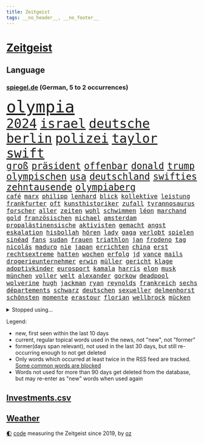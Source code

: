 ```yaml
---
title: Zeitgeist
tags: __no_header__, __no_footer__
---
```


# [Zeitgeist](https://oliz.io/zeitgeist/)

## Language

<h3><a href="https://www.spiegel.de" target="_blank">spiegel.de</a> (German, 5 to 2 occurrences)</h3>
<p style="font-family:monospace">
<span style="font-size:32pt"><a href="news_links.html#olympia" class="current">olympia</a></span>
<br>
<span style="font-size:25pt"><a href="news_links.html#2024" class="current">2024</a></span>
<span style="font-size:25pt"><a href="news_links.html#israel" class="current">israel</a></span>
<span style="font-size:25pt"><a href="news_links.html#deutsche" class="current">deutsche</a></span>
<span style="font-size:25pt"><a href="news_links.html#berlin" class="current">berlin</a></span>
<span style="font-size:25pt"><a href="news_links.html#polizei" class="current">polizei</a></span>
<span style="font-size:25pt"><a href="news_links.html#taylor" class="current">taylor</a></span>
<span style="font-size:25pt"><a href="news_links.html#swift" class="current">swift</a></span>
<br>
<span style="font-size:18pt"><a href="news_links.html#groß" class="current">groß</a></span>
<span style="font-size:18pt"><a href="news_links.html#präsident" class="current">präsident</a></span>
<span style="font-size:18pt"><a href="news_links.html#offenbar" class="current">offenbar</a></span>
<span style="font-size:18pt"><a href="news_links.html#donald" class="current">donald</a></span>
<span style="font-size:18pt"><a href="news_links.html#trump" class="current">trump</a></span>
<span style="font-size:18pt"><a href="news_links.html#olympischen" class="current">olympischen</a></span>
<span style="font-size:18pt"><a href="news_links.html#usa" class="current">usa</a></span>
<span style="font-size:18pt"><a href="news_links.html#deutschland" class="current">deutschland</a></span>
<span style="font-size:18pt"><a href="news_links.html#swifties" class="new">swifties</a></span>
<span style="font-size:18pt"><a href="news_links.html#zehntausende" class="current">zehntausende</a></span>
<span style="font-size:18pt"><a href="news_links.html#olympiaberg" class="new">olympiaberg</a></span>
<br>
<span style="font-size:12pt"><a href="news_links.html#café" class="current">café</a></span>
<span style="font-size:12pt"><a href="news_links.html#marx" class="new">marx</a></span>
<span style="font-size:12pt"><a href="news_links.html#philipp" class="current">philipp</a></span>
<span style="font-size:12pt"><a href="news_links.html#lenhard" class="new">lenhard</a></span>
<span style="font-size:12pt"><a href="news_links.html#blick" class="current">blick</a></span>
<span style="font-size:12pt"><a href="news_links.html#kollektive" class="new">kollektive</a></span>
<span style="font-size:12pt"><a href="news_links.html#leistung" class="current">leistung</a></span>
<span style="font-size:12pt"><a href="news_links.html#frankfurter" class="current">frankfurter</a></span>
<span style="font-size:12pt"><a href="news_links.html#oft" class="current">oft</a></span>
<span style="font-size:12pt"><a href="news_links.html#kunsthistoriker" class="new">kunsthistoriker</a></span>
<span style="font-size:12pt"><a href="news_links.html#zufall" class="current">zufall</a></span>
<span style="font-size:12pt"><a href="news_links.html#tyrannosaurus" class="current">tyrannosaurus</a></span>
<span style="font-size:12pt"><a href="news_links.html#forscher" class="current">forscher</a></span>
<span style="font-size:12pt"><a href="news_links.html#aller" class="current">aller</a></span>
<span style="font-size:12pt"><a href="news_links.html#zeiten" class="current">zeiten</a></span>
<span style="font-size:12pt"><a href="news_links.html#wohl" class="current">wohl</a></span>
<span style="font-size:12pt"><a href="news_links.html#schwimmen" class="current">schwimmen</a></span>
<span style="font-size:12pt"><a href="news_links.html#léon" class="new">léon</a></span>
<span style="font-size:12pt"><a href="news_links.html#marchand" class="new">marchand</a></span>
<span style="font-size:12pt"><a href="news_links.html#gold" class="current">gold</a></span>
<span style="font-size:12pt"><a href="news_links.html#französischen" class="current">französischen</a></span>
<span style="font-size:12pt"><a href="news_links.html#michael" class="current">michael</a></span>
<span style="font-size:12pt"><a href="news_links.html#amsterdam" class="current">amsterdam</a></span>
<span style="font-size:12pt"><a href="news_links.html#propalästinensische" class="current">propalästinensische</a></span>
<span style="font-size:12pt"><a href="news_links.html#aktivisten" class="current">aktivisten</a></span>
<span style="font-size:12pt"><a href="news_links.html#gemacht" class="current">gemacht</a></span>
<span style="font-size:12pt"><a href="news_links.html#angst" class="current">angst</a></span>
<span style="font-size:12pt"><a href="news_links.html#eskalation" class="current">eskalation</a></span>
<span style="font-size:12pt"><a href="news_links.html#hisbollah" class="current">hisbollah</a></span>
<span style="font-size:12pt"><a href="news_links.html#hören" class="current">hören</a></span>
<span style="font-size:12pt"><a href="news_links.html#lady" class="current">lady</a></span>
<span style="font-size:12pt"><a href="news_links.html#gaga" class="new">gaga</a></span>
<span style="font-size:12pt"><a href="news_links.html#verlobt" class="current">verlobt</a></span>
<span style="font-size:12pt"><a href="news_links.html#spielen" class="current">spielen</a></span>
<span style="font-size:12pt"><a href="news_links.html#sinéad" class="new">sinéad</a></span>
<span style="font-size:12pt"><a href="news_links.html#fans" class="current">fans</a></span>
<span style="font-size:12pt"><a href="news_links.html#sudan" class="current">sudan</a></span>
<span style="font-size:12pt"><a href="news_links.html#frauen" class="current">frauen</a></span>
<span style="font-size:12pt"><a href="news_links.html#triathlon" class="current">triathlon</a></span>
<span style="font-size:12pt"><a href="news_links.html#jan" class="current">jan</a></span>
<span style="font-size:12pt"><a href="news_links.html#frodeno" class="new">frodeno</a></span>
<span style="font-size:12pt"><a href="news_links.html#tag" class="current">tag</a></span>
<span style="font-size:12pt"><a href="news_links.html#nicolás" class="new">nicolás</a></span>
<span style="font-size:12pt"><a href="news_links.html#maduro" class="new">maduro</a></span>
<span style="font-size:12pt"><a href="news_links.html#nie" class="current">nie</a></span>
<span style="font-size:12pt"><a href="news_links.html#japan" class="current">japan</a></span>
<span style="font-size:12pt"><a href="news_links.html#errichten" class="current">errichten</a></span>
<span style="font-size:12pt"><a href="news_links.html#china" class="current">china</a></span>
<span style="font-size:12pt"><a href="news_links.html#erst" class="current">erst</a></span>
<span style="font-size:12pt"><a href="news_links.html#rechtsextreme" class="current">rechtsextreme</a></span>
<span style="font-size:12pt"><a href="news_links.html#hatten" class="current">hatten</a></span>
<span style="font-size:12pt"><a href="news_links.html#wochen" class="current">wochen</a></span>
<span style="font-size:12pt"><a href="news_links.html#erfolg" class="current">erfolg</a></span>
<span style="font-size:12pt"><a href="news_links.html#jd" class="current">jd</a></span>
<span style="font-size:12pt"><a href="news_links.html#vance" class="current">vance</a></span>
<span style="font-size:12pt"><a href="news_links.html#mails" class="current">mails</a></span>
<span style="font-size:12pt"><a href="news_links.html#drogerieunternehmer" class="current">drogerieunternehmer</a></span>
<span style="font-size:12pt"><a href="news_links.html#erwin" class="current">erwin</a></span>
<span style="font-size:12pt"><a href="news_links.html#müller" class="current">müller</a></span>
<span style="font-size:12pt"><a href="news_links.html#gericht" class="current">gericht</a></span>
<span style="font-size:12pt"><a href="news_links.html#klage" class="current">klage</a></span>
<span style="font-size:12pt"><a href="news_links.html#adoptivkinder" class="new">adoptivkinder</a></span>
<span style="font-size:12pt"><a href="news_links.html#eurosport" class="current">eurosport</a></span>
<span style="font-size:12pt"><a href="news_links.html#kamala" class="current">kamala</a></span>
<span style="font-size:12pt"><a href="news_links.html#harris" class="current">harris</a></span>
<span style="font-size:12pt"><a href="news_links.html#elon" class="current">elon</a></span>
<span style="font-size:12pt"><a href="news_links.html#musk" class="current">musk</a></span>
<span style="font-size:12pt"><a href="news_links.html#münchen" class="current">münchen</a></span>
<span style="font-size:12pt"><a href="news_links.html#voller" class="current">voller</a></span>
<span style="font-size:12pt"><a href="news_links.html#welt" class="current">welt</a></span>
<span style="font-size:12pt"><a href="news_links.html#alexander" class="current">alexander</a></span>
<span style="font-size:12pt"><a href="news_links.html#gorkow" class="new">gorkow</a></span>
<span style="font-size:12pt"><a href="news_links.html#deadpool" class="new">deadpool</a></span>
<span style="font-size:12pt"><a href="news_links.html#wolverine" class="new">wolverine</a></span>
<span style="font-size:12pt"><a href="news_links.html#hugh" class="current">hugh</a></span>
<span style="font-size:12pt"><a href="news_links.html#jackman" class="current">jackman</a></span>
<span style="font-size:12pt"><a href="news_links.html#ryan" class="current">ryan</a></span>
<span style="font-size:12pt"><a href="news_links.html#reynolds" class="current">reynolds</a></span>
<span style="font-size:12pt"><a href="news_links.html#frankreich" class="current">frankreich</a></span>
<span style="font-size:12pt"><a href="news_links.html#sechs" class="current">sechs</a></span>
<span style="font-size:12pt"><a href="news_links.html#départements" class="new">départements</a></span>
<span style="font-size:12pt"><a href="news_links.html#schwarz" class="current">schwarz</a></span>
<span style="font-size:12pt"><a href="news_links.html#deutschen" class="current">deutschen</a></span>
<span style="font-size:12pt"><a href="news_links.html#sexueller" class="current">sexueller</a></span>
<span style="font-size:12pt"><a href="news_links.html#delmenhorst" class="new">delmenhorst</a></span>
<span style="font-size:12pt"><a href="news_links.html#schönsten" class="current">schönsten</a></span>
<span style="font-size:12pt"><a href="news_links.html#momente" class="current">momente</a></span>
<span style="font-size:12pt"><a href="news_links.html#erastour" class="current">erastour</a></span>
<span style="font-size:12pt"><a href="news_links.html#florian" class="current">florian</a></span>
<span style="font-size:12pt"><a href="news_links.html#wellbrock" class="new">wellbrock</a></span>
<span style="font-size:12pt"><a href="news_links.html#mücken" class="current">mücken</a></span>
</p>
<details>
<summary>Stopped using...</summary>
<p class="former" style="font-size:12pt">
aktien(1376) nationen(1376) verhandelt(1376) cdupolitiker(1375) entgegen(1375) entschuldigt(1375) gerhard(1375) verteilt(1375) elfmeter(1374) liste(1374) verhältnis(1374) funktionieren(1373) hacker(1373) kassiert(1373) schweizer(1373) arsenal(1372) gewissen(1372) geändert(1372) steigende(1372) untersuchungsausschuss(1372) verschieben(1372) villa(1372) wechseln(1372) 2017(1371) coronakrise(1371) kritisierte(1371) landkreis(1371) respekt(1371) räumen(1371) strafen(1371) eng(1370) gemeldet(1370) nürnberg(1370) radikal(1370) raum(1370) trennt(1370) vergeblich(1370) verlängerung(1370) angeblichen(1369) mittelmeer(1369) paul(1369) richten(1369) verlierer(1369) vermuten(1369) verurteilte(1369) österreichische(1369) überlebte(1369) energien(1368) hinterher(1368) polens(1368) positionen(1368) schiff(1368) betreiber(1367) geflüchteten(1367) ifoinstitut(1367) nahen(1367) übergeben(1367) bundesländer(1366) kriminellen(1366) seitdem(1366) verbreiten(1366) 37(1365) angekommen(1365) dreimal(1365) eingesetzt(1365) fragt(1365) regt(1365) armut(1364) aufgehoben(1364) beschluss(1364) dramatisch(1364) freiheit(1364) geburt(1364) litauen(1364) remis(1364) trennung(1363) drastisch(1362) kämpfe(1362) ägypten(1362) wiederholt(1361) außen(1360) system(1360) überholt(1360) half(1359) oliver(1359) frachter(1358) rassistischen(1357) störung(1357) vorstoß(1357) antisemitismus(1356) gekauft(1356) affäre(1355) brite(1355) gaben(1354) hielten(1354) wachstum(1354) änderungen(1353) handel(1352) landete(1351) auflagen(1350) aufarbeitung(1349) eigenes(1348) enge(1348) halbe(1346) beitrag(1344) laufenden(1343) leider(1343) uni(1343) vorwürfen(1337) bewegt(1332) afrikas(1328) geblieben(1327) überfordert(1325) gebieten(1321) herausforderungen(1321) armen(1318) plattform(1315) rache(1315) last(1309) billiger(1306) regelmäßig(1298) sachen(1290) autobauer(1262) estland(1245) zusammenbruch(1234) lediglich(1155) arbeitsmarkt(1144) 38(1140) cup(1094) jinping(1062) börsen(1050) zorn(1043) gewohnt(1042) nachmittag(1039) hawaii(1034) entlasten(1031) irritiert(1028) offene(1024) kursieren(1010) abkommen(1002) lädt(990) ampelparteien(984) russisches(983) schülerin(981) euländer(980) fußballs(966) vatikan(965) akw(953) brennt(945) sank(942) möchten(934) öffentlichrechtlichen(934) weiten(926) verringern(908) explosionen(900) spaltung(896) herausgefunden(894) ergeben(893) afrikanischen(888) gezwungen(888) lohnen(883) samt(867) künstlerin(840) günstiger(836) niedersächsischen(835) erlauben(826) durchsuchen(817) klopp(803) unterlag(793) harter(792) verzweiflung(784) debattiert(778) chefs(775) kühnert(773) stockholm(768) ulrich(768) galten(765) sprung(765) nationale(759) gegenwart(758) unentschieden(750) erlegen(733) kämpferisch(733) folgten(727) zivile(707) einladung(693) eingreifen(681) machtmissbrauch(670) angreifen(655) irland(651) eingriff(650) knappe(640) parallel(616) verehrt(616) uskonzern(615) rudi(613) reißen(607) digital(605) bewirken(604) redet(602) wirtschaftliche(600) staates(598) einstige(597) testet(596) pop(592) technische(589) auflaufen(585) steigern(581) erheben(579) überschritten(571) kieler(568) rekordhoch(567) leblos(566) renommierte(564) völler(561) fahnder(560) reichsbürger(560) gebühren(557) ussängerin(551) erleidet(546) wand(546) landwirte(545) freier(539) schwache(536) initiative(535) startups(532) fahrbahn(531) jäger(520) verzögerung(515) angemeldet(513) panik(512) überschattet(506) außergewöhnlich(501) beigetragen(497) gedanken(496) fakten(493) wendepunkt(490) kassen(487) ungeklärt(482) ferrari(477) erfolgen(475) asylpolitik(472) reuß(464) drohte(458) fluggesellschaften(458) bekämpfung(455) dringt(455) staatsbürger(449) exkanzler(448) härtere(447) alarmbereitschaft(445) kolleginnen(442) horror(440) ikone(439) optimismus(436) katrin(435) vollem(433) expertengremium(432) nachbesserungen(426) strompreise(425) fossile(423) rechtskräftig(423) filmbranche(422) florenz(422) prognostiziert(422) erregt(421) bekennt(411) kopenhagen(408) website(408) ausschließen(405) einwanderung(405) indischer(395) defensive(386) toronto(383) prägte(379) abgesehen(378) ankunft(376) xiii(373) zulieferer(373) schmidt(371) luka(369) beschloss(365) csuchef(365) travis(365) gerichts(364) ausgehandelt(359) einzuführen(355) lagen(355) bewaffnete(354) football(353) varianten(350) britney(344) spears(344) margot(340) kindesmissbrauch(334) verglichen(330) wirbel(330) debütant(329) hartes(327) wolff(326) verkehrsunfall(324) afdchef(321) fame(321) beute(317) 03(316) tisch(315) astronomen(311) kabine(311) zypern(310) ködern(308) schlechtesten(306) elektroauto(304) mittelfeld(304) spdgeneralsekretär(304) harmlos(303) rückenschmerzen(303) düsteren(300) besserung(299) 12000(298) wehrpflicht(296) glänzt(293) appellieren(292) ständige(291) rage(290) volle(288) antisemitischer(287) massenproteste(287) verliebt(287) einander(286) singen(286) sanitäter(285) ebay(284) raumstation(284) verheiratet(282) rekordzahl(281) verdrängt(281) duo(280) eustaaten(280) orlando(279) fracht(277) historikerin(276) intern(275) kelce(273) tabellenführung(273) usrepräsentantenhaus(271) stimmte(270) nominierung(269) würgen(268) beschießen(267) tanzen(267) wilde(267) höchster(266) streifenwagen(266) versuche(266) kriegen(264) reagierten(262) 1990(260) regierungserklärung(258) schmerzen(258) wenden(258) überraschende(258) migrationshintergrund(257) sofia(257) zölle(257) option(250) bezahlkarte(248) tipp(245) kritischer(243) mangelt(243) arbeitsrecht(242) flensburg(242) perry(239) unrwa(239) crown(238) topmanager(238) unterschätzt(238) doppelter(235) staatsanwälte(234) veränderung(234) 2012(233) ausschlussverfahren(232) torjäger(232) eier(230) erfolgsserie(230) turnieren(230) gibt’s(229) haftstrafen(229) netflixserie(229) student(229) begrenzung(224) benedikt(224) kündigungen(224) fach(221) beteiligen(220) eupolitiker(220) gerichtssaal(218) stanley(218) golden(217) robbie(215) ausgleich(214) argentinischen(213) unruhen(213) zweikampf(213) ausgenommen(212) positives(211) verena(210) abgeordneter(209) finanzen(209) walk(209) erfinder(208) misshandlungen(208) flagge(207) zielen(207) flugreisende(205) trailer(205) trio(205) göringeckardt(204) erfuhr(202) eingezogen(201) oslo(201) natopartnern(200) füllen(197) stromausfall(197) umfangreiche(197) verstößt(197) österreicher(195) grant(194) mysteriöser(194) bastian(191) gebrannt(190) on(190) platzen(190) therapien(190) schlappe(189) taipeh(189) verfügt(189) anwendung(188) heer(188) hochwasser(187) rammte(187) spiegelkorrespondentin(184) 1997(183) dreistelligen(183) brandenburgischen(182) unbestimmte(181) wassermassen(181) haftanstalt(180) kinderpornografie(180) halbinsel(179) triumphieren(179) niemals(178) 400000(176) sendet(176) arbeitsminister(174) trotzt(174) hungersnot(173) ehren(171) klamotten(171) spione(171) fusion(170) stromausfälle(170) elisabeth(169) landwirt(169) prozessbeginn(169) kanadische(168) privates(168) ausgrenzung(167) gepäck(167) protestierende(166) sommermärchen(166) sony(166) verwandte(166) kapitulation(165) teamchef(165) alarmierte(164) kachelmann(164) bodenpersonal(163) milch(162) allgegenwärtig(160) konflikts(160) gegenmaßnahmen(159) gestalt(159) umweg(157) leichnam(156) sophie(156) zurückziehen(156) parkinson(155) go(154) karriereende(154) politikum(154) demonstrierten(153) korallenriffe(153) lamar(153) grausamen(151) plänen(151) populisten(149) siegtreffer(149) philippe(148) gegenentwurf(147) riefen(147) signapleite(147) bitcoins(146) eugipfel(146) gerügt(146) meeresgrund(145) zentral(145) 4000(144) geschichten(144) verbringen(144) verknüpft(144) apotheker(143) assange(143) minderjährigen(143) styles(143) regimekritischen(142) steuersenkungen(142) einsehen(140) missachtet(140) zoo(140) bundesstraße(139) garweg(139) stromnetze(139) verschwindet(139) wangerooge(139) erfolgsgeschichte(138) klette(138) lösten(138) rettungskräften(138) hard(136) widerstände(136) benennen(135) günter(135) kostüm(135) oleksandr(135) unmöglich(134) erhalt(133) 450(131) mitspieler(131) 54(130) einfuhr(130) generelle(130) lud(130) sprang(130) handlungen(129) insolvenzen(129) mccartney(129) revolutionsgericht(129) sarah(129) 35jährige(128) academy(128) leib(128) verhältnismäßig(128) apples(127) biss(127) gewalttat(127) labourpartei(127) märkte(127) wikileaksgründer(127) anschließenden(126) eindeutig(126) sumoringer(126) unangenehme(126) runter(125) umweltministerium(125) bulgarien(124) ehen(124) entlang(124) masse(124) wildtiere(124) flugzeugbauer(122) vergleichbar(122) beruflich(120) gebt(120) kigenerierte(120) löhne(120) hafens(119) jacht(119) ausfindig(118) havarie(118) major(118) muslimischen(118) autoindustrie(117) gegenstand(117) strafrecht(117) auflage(116) cook(116) höchstens(116) spitzenkandidaten(116) vergehens(116) ablösen(114) argumentierte(114) episode(114) sainz(114) verurteilter(114) zucker(114) altersvorsorge(113) bundesamtes(113) laufnewsletter(113) bestandsaufnahme(112) insider(112) raste(112) abitur(111) arbeitsbedingungen(111) auschwitz(111) erkämpft(110) geprägten(110) mad(110) separatisten(110) verachtung(110) 2003(109) alleinerziehende(109) marschiert(109) tschechiens(109) mitgründer(108) nominierten(108) passagieren(107) sexismus(107) lieder(106) steuergeld(106) untätigkeit(106) vorlage(106) abgebrannt(105) irischen(105) pille(105) techkonzerne(105) vermont(105) applaus(104) kriminalpolizei(104) gordon(103) faktencheck(102) katie(102) lärm(102) parlaments(102) school(102) zaubert(102) dominik(101) entführen(101) gebunden(101) beier(100) flirten(100) footballstar(100) probefahrt(100) ruhrgebiet(100) katja(99) gartenkolumne(98) großstädte(98) kasia(98) lenhardt(98) organspende(98) sammlung(98) wurm(98) konvoi(97) medienfirma(97) paket(97) protestcamp(97) schick(97) strafrechts(97) studien(97) wolken(97) bedingung(96) drosten(95) ermutigt(95) ernannt(95) heimeuropameisterschaft(95) usfernsehen(95) 105(94) bürgerkrieg(94) forum(94) herrsche(94) katastrophale(94) unseres(94) verschütteten(94) schämen(93) überraschender(93) 1974(92) 44(92) achtjähriger(92) geburtenrate(92) neoliberalen(92) üblich(92) blue(91) klimafonds(91) leidenschaft(91) zulegen(91) angetan(90) erfrischend(90) irrtum(90) podcastserie(90) punktzahl(90) ungleich(90) verhört(90) assistentin(89) bierhoff(89) brillierte(89) macau(89) marilyn(89) mitgeteilt(89) monroe(89) platzverweise(89) videoclip(89) arbeitszeit(88) baerbocks(88) empfehlenswert(88) eroller(88) kahn(88) stop(88) bayerischer(87) benachbarten(87) flugbetrieb(87) medizinstudium(87) mitfavorit(87) mobben(87) oxford(87) treibstoff(87) absichern(86) baltische(86) gewertet(86) kirchen(86) memoir(86) scham(86) tschechische(86) blendend(85) einberufen(85) energieträger(85) frauenfußball(85) gezüchtet(85) hochentwickelte(85) konjunkturprognose(85) maryland(85) miniwachstum(85) roy(85) techniken(85) weigerte(85) bronny(84) bystron(84) draft(84) packten(84) petr(84) engel(83) erholen(83) grandiosen(83) guillaume(83) millionenverlust(83) nbadraft(83) sperrung(83) zermatt(83) ärztinnen(83) 17jährigen(82) abnehmen(82) anhäufen(82) anschläge(82) frische(82) jk(82) potterautorin(82) rowling(82) saharastaub(82) abhaken(81) baldige(81) countrysänger(81) filmindustrie(81) initiativen(81) kurdischen(81) norwegische(81) verlobung(81) anspielungen(80) aufbau(80) beunruhigend(80) entzündete(80) fatale(80) genf(80) großartig(80) purem(80) serienkiller(80) akteure(79) bahnstrecke(79) eike(79) einlenken(79) feigen(79) jerry(79) kandidatinnen(79) szenarien(79) unfreiwillig(79) begünstigt(78) polarisierung(78) södolf(78) amanda(77) begegnungen(77) eisaugen(77) fuchs(77) knox(77) normalität(77) schlägen(77) furioses(76) mariupol(76) schleifte(76) spioniert(76) tui(76) zuwachs(76) eukommissarin(75) usmanager(75) 34jährige(74) möller(74) zeilen(74) arbeitsunfall(73) bmw(73) füchse(73) joker(73) kooperativ(73) parteispitze(73) porzellan(73) tiflis(73) trank(73) aufschrei(72) bordeaux(72) kriterien(72) mischt(72) mittelfeldspieler(72) revanchiert(72) umliegende(72) beeren(71) beitragen(71) generalvikar(71) russ(71) trends(71) zugeschlagen(71) 1987(70) aufgebrochen(70) brennstoffe(70) erliegt(70) euphorie(70) hauskauf(70) liedermacher(70) mexikanischer(70) oleksij(70) schmerzmittel(70) signagründer(70) einbrecher(69) schränkt(69) spiegelspitzengespräch(69) verteidigte(69) baseballstar(68) chinareise(68) erdgas(68) flüssen(68) handelsstreit(68) herd(68) abbekommen(67) bestritt(67) islam(67) psychotherapeutin(67) verschlossenen(67) weltantidopingagentur(67) abgeschaltet(66) böller(66) kryptowährung(66) sphären(66) unbekannt(66) überschwänglich(66) lebensgrundlage(65) virologe(65) wovor(65) beleuchtet(64) botschafterin(64) entgegenzusetzen(64) integrieren(64) konfrontation(64) milliardärin(64) perioden(64) schmiergeld(64) verbessert(64) ü70(64) arian(63) europäischer(63) forschenden(63) iphonekonzern(63) kundschaft(63) liebeserklärung(63) mclarenpilot(63) pazifikinsel(63) revolutioniert(63) taktik(63) bewährte(62) fossiler(62) kehren(62) späten(62) titelkandidaten(62) toto(62) afdlandrat(61) dunkelziffer(61) kulturgut(61) sesselmann(61) türmt(61) festgefahren(60) finanzkriminalität(60) heiße(60) schriftstellerverbands(60) unterschätzte(60) vertreibt(60) cdupolitikerin(59) erwogen(59) grevesmühlen(59) menstar(59) salehi(59) siemens(59) steigert(59) toomaj(59) versicherungen(59) 145(58) ecken(58) eubeitritt(58) familiären(58) gesellen(58) leitete(58) problematisch(58) sonnensystems(58) treiber(58) ausgepackt(57) defizite(57) entmutigen(57) europäisches(57) hauptdarsteller(57) wandte(57) befriedigend(56) enthüllungen(56) rtvs(56) typisches(56) umweltauflagen(56) usunis(56) vors(56) öffentlichrechtliche(56) überflutete(56) antiisraelische(55) getrübt(55) naruhito(55) propalästinensisches(55) tank(55) topteam(55) zuzutrauen(55) entzündet(54) erektionsstörungen(54) genehmigen(54) kalifat(54) kohls(54) papiere(54) river(54) sciences(54) sechsjährigen(54) streumunition(54) torschütze(54) beheben(53) erdabgewandten(53) erdabgewandter(53) gefundene(53) joseph(53) rosen(53) verwirklicht(53) bahnstreiks(52) initiator(52) lilly(52) mix(52) schulleitung(52) unterzeichnen(52) verschärfung(52) ausgesagt(51) autonomes(51) benimmregeln(51) durchsuchungen(51) erarbeitet(51) haushaltsverhandlungen(51) leclerc(51) mister(51) polizeiangaben(51) reichsbürgerprozess(51) schärferes(51) streams(51) tendenz(51) brennpunkt(50) darzustellen(50) erzwingen(50) esther(50) lautstärke(50) planten(50) rentenalter(50) sedlaczek(50) städtetag(50) verletzen(50) zornig(50) gehackt(49) kerstin(49) krankenhausreif(49) meisterwerke(49) niemandem(49) baumängeln(48) berlinlichtenberg(48) funktionär(48) konsequente(48) krimi(48) manches(48) stromtrassen(48) unterschiedlicher(48) vertraut(48) 95jährige(47) alleinerziehenden(47) nachrufe(47) pflaster(47) rowlings(47) unangemessene(47) afrikanische(46) brüche(46) entwirft(46) slowenien(46) somit(46) typischen(46) bundesligaprofi(45) drake(45) kendrick(45) musikindustrie(45) optimale(45) rocky(45) ankommende(44) radfahren(44) schutzsuchende(44) toxisch(44) tvduelle(44) unverantwortlich(44) zwingend(44) 53jährige(43) 66(43) aufwendig(43) basketballliga(43) brüste(43) gehörenden(43) griechischen(43) saga(43) saugt(43) sprengen(43) digitalkonzerne(42) familienpodcast(42) offenbarte(42) streamer(42) usbehörden(42) beherrschen(41) brandgefahr(41) irres(41) neukaledonien(41) plünderungen(41) republikanerin(41) verschwundenem(41) weicht(41) zugefügt(41) 1996(40) babbel(40) bestellte(40) datenschutz(40) eishockeystar(40) evakuierungen(40) fähren(40) klimaneutral(40) lebensraum(40) month(40) sturzfluten(40) unwohlsein(40) überraschungsauftritt(40) anlocken(39) illegaler(39) palma(39) teurere(39) tinder(39) feuerwerkskörper(38) leopard2panzer(38) nhl(38) reichsbürgernetzwerk(38) retourkutsche(38) siege(38) tomatensauce(38) eingefädelt(37) fu(37) überseegebiet(37) double(36) spielzeit(36) unterspült(36) 1800(35) albanien(35) association(35) bahnlogistiktochter(35) comebacks(35) ereignisse(35) haverbeck(35) klimawandels(35) staatsbesuch(35) tennet(35) toilettengang(35) besteigt(34) digitalwährung(34) kampfansage(34) ussoldat(34) abneigung(33) dwd(33) erahnen(33) kolonialen(33) normaler(33) sexualstraftäter(33) socialmediastar(33) zelebriert(33) anhaltenden(32) jahrhunderten(32) listen(32) rettungsteams(32) scharfen(32) traurige(32) women(32) führer(31) seitenlinie(31) wunderbar(31) alkoholisiert(30) appellierte(30) ausschließlich(30) d'agostino(30) getrennte(30) heiner(30) konzernchefs(30) millionenfach(30) saurier(30) spazieren(30) beißen(29) erlöste(29) erntehelfer(29) europawahlkampf(29) hartnäckigen(29) reichsbürgergruppe(29) tanken(29) übte(29) abdankung(28) ansiedeln(28) bestsellerautorin(28) diebstahls(28) einzustellen(28) fußballtrainer(28) hergang(28) kaufte(28) klammen(28) seltenheit(28) beeindrucken(27) datingplattform(27) erdrutsches(27) militäraktion(27) staatsbürgerschaft(27) syltvideo(27) trinkgeld(27) verbrennungsmotors(27) freundliches(26) liebende(26) misserfolge(26) philharmoniker(26) popularität(26) unfalls(26) wackeln(26) deutschkolumne(25) verbringt(25) chang'e6(24) foster(24) jodie(24) rheinlandpfälzischen(24) schauspielerei(24) shania(24) spielklasse(24) susanne(24) twain(24) weltmeistern(24) billboard(23) chirurgie(23) einzelkritik(23) fremdelt(23) linkenchefin(23) vereint(23) verspätet(23) vogtland(23) zurücktreten(23) angelina(22) bleibe(22) brad(22) damalige(22) elektrofahrzeuge(22) intensiver(22) jolie(22) mitleid(22) pitt(22) popqueen(22) traurigen(22) wehrhaft(22) zusammenhängt(22) bestohlen(21) dfbsportdirektor(21) einreiseverbot(20) flugzeugabsturz(20) horrende(20) maier(20) nachtzug(20) nachtzüge(20) rechtspopulist(20) tsv(20) 128(18) gegnerin(18) leeren(18) stream(18) toptalents(18) briefzustellung(17) euaußengrenze(17) gefangen(17) länderspiel(17) örtlich(17) achte(16) brüllten(16) camilla(16) etappen(16) knast(16) lewandowski(16) liedern(16) strafzöllen(16) versunken(16) ähnliches(16) anfragen(15) auktionshaus(15) boomer(15) durchzusetzen(15) füllkrug(15) markiert(15) naomi(15) niclas(15) trumpverbündete(15) ausziehen(14) elementarschäden(14) kommunal(14) sanieren(14) schockierend(14) schweinsteiger(14) städtetrip(14) 1960(13) entlädt(13) geiselnehmer(13) südkoreanischer(13) aufenthaltserlaubnis(12) beliebten(12) finalserie(12) reihen(12) reisetipps(12) renoviert(12) schädliche(12) unzufriedenheit(12) abzuschieben(11) bundestagsvize(11) emgruppe(11) emvorrunde(11) warfen(11) örtliche(11)
</p>
</details>
<p>Legend:
<ul>
<li><span class="new">new</span>, first seen within the last 10 days</li>
<li><span class="current">current</span>, regular topical words used in the news, not "new", not "former"</li>
<li><span class="former">former(days span relevant)</span>, not used in the last 30 days, but still re-occurring enough to not get deleted</li>
<li>Only words which occurred at least twice in the RSS feed are tracked. <a href="language/filters.py">Some common words are blocked</a></li>
<li>Words not used for more than 90 days get deleted from the database, but may re-enter as "new" words when used again</li>
</ul>
</p>

## [Investments](investments.html)[.csv](investments.csv)

## [Weather](weather.html)

<footer>
<a href="javascript:toggleTheme()" class="nav">🌓</a>
<a href="https://github.com/ooz/zeitgeist">code</a> measuring the Zeitgeist since 2019, by <a href="https://oliz.io">oz</a>
</footer>
